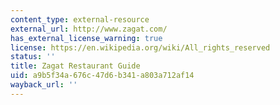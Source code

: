 ```yaml
---
content_type: external-resource
external_url: http://www.zagat.com/
has_external_license_warning: true
license: https://en.wikipedia.org/wiki/All_rights_reserved
status: ''
title: Zagat Restaurant Guide
uid: a9b5f34a-676c-47d6-b341-a803a712af14
wayback_url: ''
---
```

